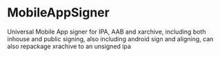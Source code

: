 # MobileAppSigner
Universal Mobile App signer for IPA, AAB and xarchive, including both inhouse and public signing, also including android sign and aligning, can also repackage xrachive to an unsigned ipa
